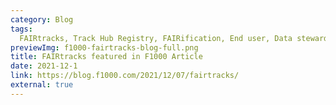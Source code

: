 ```yaml
---
category: Blog
tags:
  FAIRtracks, Track Hub Registry, FAIRification, End user, Data steward, Developer, FAIR community
previewImg: f1000-fairtracks-blog-full.png
title: FAIRtracks featured in F1000 Article
date: 2021-12-1
link: https://blog.f1000.com/2021/12/07/fairtracks/
external: true
---
```


